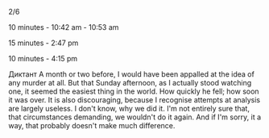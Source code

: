 2/6

10 minutes - 10:42 am - 10:53 am

15 minutes - 2:47 pm

10 minutes - 4:15 pm

Диктант
	A month or two before, I would have been appalled at the idea of any murder at all. But that Sunday afternoon, as I actually stood watching one, it seemed the easiest thing in the world. How quickly he fell; how soon it was over. It is also discouraging, because I recognise attempts at analysis are largely useless. I don't know, why we did it. I'm not entirely sure that, that circumstances demanding, we wouldn't do it again. And if I'm sorry, it a way, that probably doesn't make much difference. 